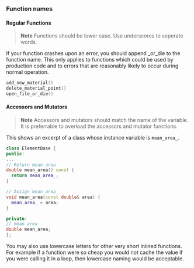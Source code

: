 ### Function names

#### Regular Functions

> **Note** Functions should be lower case. Use underscores to seperate words.

If your function crashes upon an error, you should append _or_die to the function name. This only applies to functions which could be used by production code and to errors that are reasonably likely to occur during normal operation.

```cpp
add_new_material()
delete_material_point()
open_file_or_die()
```

#### Accessors and Mutators

> **Note** Accessors and mutators should match the name of the variable. It is preferrable to overload the accessors and mutator functions. 

This shows an excerpt of a class whose instance variable is `mean_area_`.

```cpp
class ElementBase {
public:
...
// Return mean area
double mean_area() const {
  return mean_area_;
}

// Assign mean area
void mean_area(const double& area) {
  mean_area_ = area;
}

private:
// mean area
double mean_area;
};
```

You may also use lowercase letters for other very short inlined functions. For example if a function were so cheap you would not cache the value if you were calling it in a loop, then lowercase naming would be acceptable.



